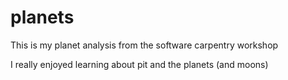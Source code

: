 # planets
This is my planet analysis from the software carpentry workshop

I really enjoyed learning about pit and the planets (and moons)
